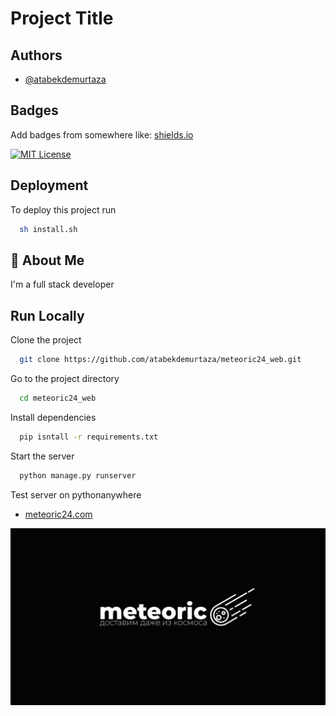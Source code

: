 
# Project Title




## Authors

- [@atabekdemurtaza](https://www.github.com/atabekdemurtaza)


## Badges

Add badges from somewhere like: [shields.io](https://shields.io/)

[![MIT License](https://img.shields.io/badge/License-MIT-green.svg)](https://github.com/atabekdemurtaza/meteoric24_web/blob/main/LICENSE)



## Deployment

To deploy this project run

```bash
  sh install.sh
```




## 🚀 About Me
I'm a full stack developer


## Run Locally

Clone the project

```bash
  git clone https://github.com/atabekdemurtaza/meteoric24_web.git
```

Go to the project directory

```bash
  cd meteoric24_web
```

Install dependencies

```bash
  pip isntall -r requirements.txt
```

Start the server

```bash
  python manage.py runserver
```

Test server on pythonanywhere

- [meteoric24.com](https://meteoric24.pythonanywhere.com/)

![Logo](logo.jpg)


